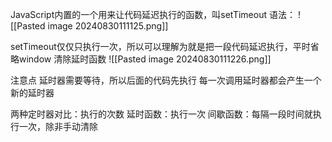JavaScript内置的一个用来让代码延迟执行的函数，叫setTimeout
语法：
![[Pasted image 20240830111125.png]]

setTimeout仅仅只执行一次，所以可以理解为就是把一段代码延迟执行，平时省略window
清除延时函数
![[Pasted image 20240830111226.png]]

注意点
延时器需要等待，所以后面的代码先执行
每一次调用延时器都会产生一个新的延时器

两种定时器对比：执行的次数
延时函数：执行一次
间歇函数：每隔一段时间就执行一次，除非手动清除